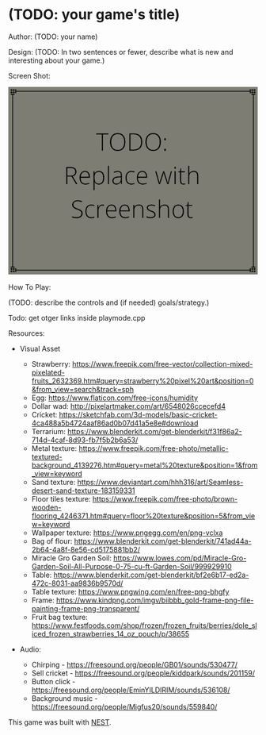 # (TODO: your game's title)

Author: (TODO: your name)

Design: (TODO: In two sentences or fewer, describe what is new and interesting about your game.)

Screen Shot:

![Screen Shot](screenshot.png)

How To Play:

(TODO: describe the controls and (if needed) goals/strategy.)

Todo: get otger links inside playmode.cpp

Resources:
- Visual Asset
    - Strawberry: https://www.freepik.com/free-vector/collection-mixed-pixelated-fruits_2632369.htm#query=strawberry%20pixel%20art&position=0&from_view=search&track=sph
    - Egg: https://www.flaticon.com/free-icons/humidity
    - Dollar wad: http://pixelartmaker.com/art/6548026ccecefd4
    - Cricket: https://sketchfab.com/3d-models/basic-cricket-4ca488a5b4724aaf86ad0b07d41a5e8e#download
    - Terrarium: https://www.blenderkit.com/get-blenderkit/f31f86a2-714d-4caf-8d93-fb7f5b2b6a53/
    - Metal texture: https://www.freepik.com/free-photo/metallic-textured-background_4139276.htm#query=metal%20texture&position=1&from_view=keyword
    - Sand texture: https://www.deviantart.com/hhh316/art/Seamless-desert-sand-texture-183159331
    - Floor tiles texture: https://www.freepik.com/free-photo/brown-wooden-flooring_4246371.htm#query=floor%20texture&position=5&from_view=keyword
    - Wallpaper texture: https://www.pngegg.com/en/png-vclxa
    - Bag of flour: https://www.blenderkit.com/get-blenderkit/741ad44a-2b64-4a8f-8e56-cd5175881bb2/
    - Miracle Gro Garden Soil: https://www.lowes.com/pd/Miracle-Gro-Garden-Soil-All-Purpose-0-75-cu-ft-Garden-Soil/999929910
    - Table: https://www.blenderkit.com/get-blenderkit/bf2e6b17-ed2a-472c-8031-aa9836b9570d/
    - Table texture: https://www.pngwing.com/en/free-png-bhgfy
    - Frame: https://www.kindpng.com/imgv/biibbb_gold-frame-png-file-painting-frame-png-transparent/
    - Fruit bag texture: https://www.festfoods.com/shop/frozen/frozen_fruits/berries/dole_sliced_frozen_strawberries_14_oz_pouch/p/38655


- Audio:
    - Chirping - https://freesound.org/people/GB01/sounds/530477/
    - Sell cricket - https://freesound.org/people/kiddpark/sounds/201159/
    - Button click - https://freesound.org/people/EminYILDIRIM/sounds/536108/
    - Background music - https://freesound.org/people/Migfus20/sounds/559840/

This game was built with [NEST](NEST.md).
